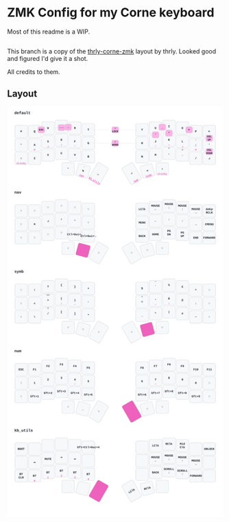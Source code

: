 # ZMK Config for my Corne keyboard

Most of this readme is a WIP. 

##

This branch is a copy of the [thrly-corne-zmk](https://github.com/thrly/thrly-corne-zmk/tree/master) layout by thrly. Looked good and figured I'd give it a shot. 

All credits to them. 

## Layout

![Keymaps](./assets/keymaps/corne.svg)
